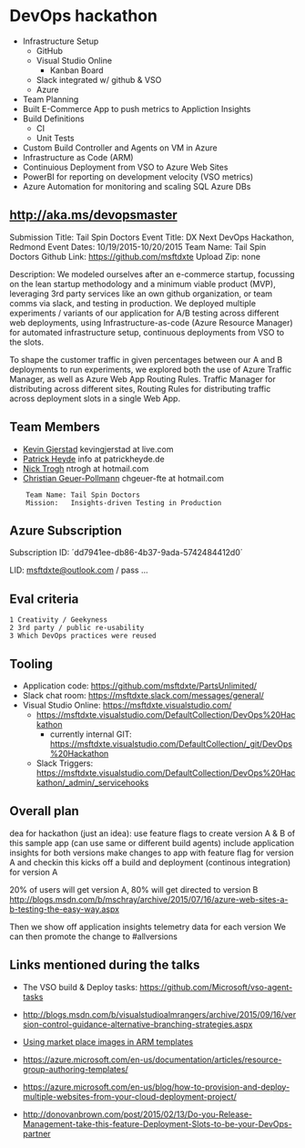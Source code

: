 # DevOps hackathon

- Infrastructure Setup
	- GitHub
	- Visual Studio Online
		- Kanban Board
	- Slack integrated w/ github & VSO
	- Azure
- Team Planning
- Built E-Commerce App to push metrics to Appliction Insights
- Build Definitions
	- CI
	- Unit Tests
- Custom Build Controller and Agents on VM in Azure
- Infrastructure as Code (ARM)
- Continuious Deployment from VSO to Azure Web Sites
- PowerBI for reporting on development velocity (VSO metrics)
- Azure Automation for monitoring and scaling SQL Azure DBs


## http://aka.ms/devopsmaster

Submission Title: Tail Spin Doctors
Event Title: DX Next DevOps Hackathon, Redmond
Event Dates: 10/19/2015-10/20/2015
Team Name: Tail Spin Doctors
Github Link: https://github.com/msftdxte
Upload Zip: none

Description: We modeled ourselves after an e-commerce startup, focussing on the lean startup methodology and a minimum viable product (MVP), leveraging 3rd party services like an own github organization, or team comms via slack, and testing in production. We deployed multiple experiments / variants of our application for A/B testing across different web deployments, using Infrastructure-as-code (Azure Resource Manager) for automated infrastructure setup, continuous deployments from VSO to the slots. 

To shape the customer traffic in given percentages between our A and B deployments to run experiments, we explored both the use of Azure Traffic Manager, as well as Azure Web App Routing Rules. Traffic Manager for distributing across different sites, Routing Rules for distributing traffic across deployment slots in a single Web App. 




## Team Members
 
- [Kevin Gjerstad](mailto:kevingj) kevingjerstad at live.com 
- [Patrick Heyde](mailto:pheyde) info at patrickheyde.de
- [Nick Trogh](mailto:nicktrog)  ntrogh at hotmail.com
- [Christian Geuer-Pollmann](mailto:chgeuer) chgeuer-fte at hotmail.com

```
	Team Name: Tail Spin Doctors
	Mission:   Insights-driven Testing in Production
```

## Azure Subscription 

Subscription ID: ´dd7941ee-db86-4b37-9ada-5742484412d0´

LID: msftdxte@outlook.com / pass ...

## Eval criteria

	1 Creativity / Geekyness
	2 3rd party / public re-usability
	3 Which DevOps practices were reused

## Tooling

- Application code: https://github.com/msftdxte/PartsUnlimited/
- Slack chat room: https://msftdxte.slack.com/messages/general/	
- Visual Studio Online: https://msftdxte.visualstudio.com/
	- https://msftdxte.visualstudio.com/DefaultCollection/DevOps%20Hackathon
		- currently internal GIT: https://msftdxte.visualstudio.com/DefaultCollection/_git/DevOps%20Hackathon
	- Slack Triggers: https://msftdxte.visualstudio.com/DefaultCollection/DevOps%20Hackathon/_admin/_servicehooks

## Overall plan

dea for hackathon (just an idea): 
use feature flags to create version A & B of this sample app (can use same or different build agents)
include application insights for both versions
make changes to app with feature flag for version A and checkin
this kicks off a build and deployment (continous integration) for version A

20% of users will get version A, 80% will get directed to version B
http://blogs.msdn.com/b/mschray/archive/2015/07/16/azure-web-sites-a-b-testing-the-easy-way.aspx

Then we show off application insights telemetry data for each version
We can then promote the change to #allversions  



## Links mentioned during the talks

- The VSO build & Deploy tasks: https://github.com/Microsoft/vso-agent-tasks
- http://blogs.msdn.com/b/visualstudioalmrangers/archive/2015/09/16/version-control-guidance-alternative-branching-strategies.aspx

- [Using market place images in ARM templates](https://github.com/chgeuer/polopoly-on-azure/blob/master/ARM/polopoly-on-azure/Templates/LinuxVirtualMachine.json#L376)

- https://azure.microsoft.com/en-us/documentation/articles/resource-group-authoring-templates/
- https://azure.microsoft.com/en-us/blog/how-to-provision-and-deploy-multiple-websites-from-your-cloud-deployment-project/
- http://donovanbrown.com/post/2015/02/13/Do-you-Release-Management-take-this-feature-Deployment-Slots-to-be-your-DevOps-partner
